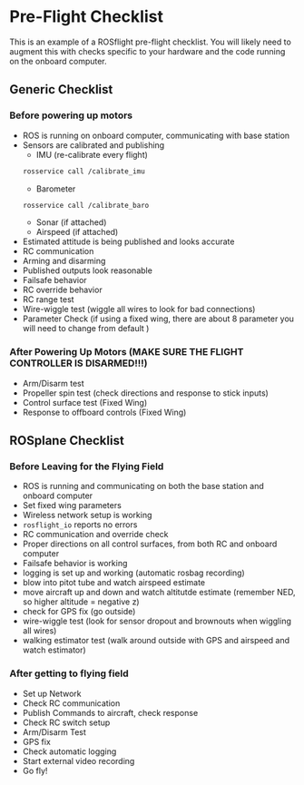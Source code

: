 # Pre-Flight Checklist

This is an example of a ROSflight pre-flight checklist.  You will likely need to augment this with checks specific to your hardware and the code running on the onboard computer.

## Generic Checklist

### Before powering up motors
- ROS is running on onboard computer, communicating with base station
- Sensors are calibrated and publishing
    + IMU (re-calibrate every flight)
    ```bash
    rosservice call /calibrate_imu
    ```
    + Barometer
    ```bash
    rosservice call /calibrate_baro
    ```
    + Sonar (if attached)
    + Airspeed (if attached)
- Estimated attitude is being published and looks accurate
- RC communication
- Arming and disarming
- Published outputs look reasonable
- Failsafe behavior
- RC override behavior
- RC range test
- Wire-wiggle test (wiggle all wires to look for bad connections)
- Parameter Check (if using a fixed wing, there are about 8 parameter you will need to change from default  )

### After Powering Up Motors (MAKE SURE THE FLIGHT CONTROLLER IS DISARMED!!!)
- Arm/Disarm test
- Propeller spin test (check directions and response to stick inputs)
- Control surface test (Fixed Wing)
- Response to offboard controls (Fixed Wing)


## ROSplane Checklist

### Before Leaving for the Flying Field
- ROS is running and communicating on both the base station and onboard computer
- Set fixed wing parameters
- Wireless network setup is working
- `rosflight_io` reports no errors
- RC communication and override check
- Proper directions on all control surfaces, from both RC and onboard computer
- Failsafe behavior is working
- logging is set up and working (automatic rosbag recording)
- blow into pitot tube and watch airspeed estimate
- move aircraft up and down and watch altitutde estimate (remember NED, so higher altitude = negative z)
- check for GPS fix (go outside)
- wire-wiggle test (look for sensor dropout and brownouts when wiggling all wires)
- walking estimator test (walk around outside with GPS and airspeed and watch estimator)

### After getting to flying field
- Set up Network
- Check RC communication
- Publish Commands to aircraft, check response
- Check RC switch setup
- Arm/Disarm Test
- GPS fix
- Check automatic logging
- Start external video recording
- Go fly!
